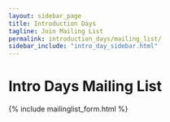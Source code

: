 ```yaml
---
layout: sidebar_page
title: Introduction Days
tagline: Join Mailing List
permalink: introduction_days/mailing_list/
sidebar_include: "intro_day_sidebar.html"
---
```


<title>Intro Days Mailing List - OUGC</title>

# Intro Days Mailing List
{% include mailinglist_form.html %}

<!-- 
<form action="https://ml.kundenserver.de/cgi-bin/mailinglist.cgi" method="POST" target="_blank">
  <input checked name="subscribe_r" type="radio" value="subscribe">
  Yes, I want to become a member of the mailing list intro-days@ougc.org.
  <br />
  <input name="subscribe_r" type="radio" value="unsubscribe">
  Please remove me from mailing list intro-days@ougc.org.
  <br />
  Enter your email address:
  <br />
  <input maxlength="51" name="mailaccount_r" size="51" type="text">
  <br />
  Please confirm your email address:
  <br />
  <input maxlength="51" name="mailaccount2_r" size="51" type="text">
  <br />
  <input type="SUBMIT" value="Send">
  <br />
  <input type="RESET" value="Reset">
  <hr />
  <input name="FBMLNAME" type="hidden" value="intro-days@ougc.org">
  <br />
  <input name="FBLANG" type="hidden" value="en">
  <br />
  <input name="FBURLERROR_L" type="hidden" value="https://ml.kundenserver.de/mailinglist/error.en.html">
  <br />
  <input name="FBURLSUBSCRIBE_L" type="hidden" value="https://ml.kundenserver.de/mailinglist/subscribe.en.html">
  <br />
  <input name="FBURLUNSUBSCRIBE_L" type="hidden" value="https://ml.kundenserver.de/mailinglist/unsubscribe.en.html">
  <br />
  <input name="FBURLINVALID_L" type="hidden" value="https://ml.kundenserver.de/mailinglist/invalid.en.html">
</form>
     -->